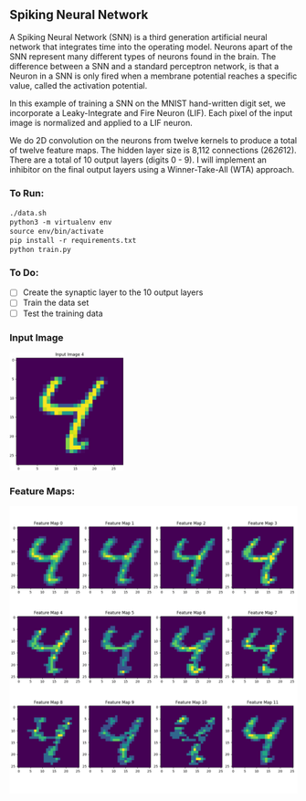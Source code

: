 ## Spiking Neural Network

A Spiking Neural Network (SNN) is a third generation artificial neural network that integrates time into the operating model. Neurons apart of the SNN represent many different types of neurons found in the brain. The difference between a SNN and a standard perceptron network, is that a Neuron in a SNN is only fired when a membrane potential reaches a specific value, called the activation potential.

In this example of training a SNN on the MNIST hand-written digit set, we incorporate a Leaky-Integrate and Fire Neuron (LIF). Each pixel of the input image is normalized and applied to a LIF neuron.

We do 2D convolution on the neurons from twelve kernels to produce a total of twelve feature maps. The hidden layer size is 8,112 connections (26*26*12). There are a total of 10 output layers (digits 0 - 9). I will implement an inhibitor on the final output layers using a Winner-Take-All (WTA) approach.

### To Run:
```
./data.sh
python3 -m virtualenv env
source env/bin/activate
pip install -r requirements.txt
python train.py
```

### To Do:
- [ ] Create the synaptic layer to the 10 output layers
- [ ] Train the data set
- [ ] Test the training data

### Input Image

<img src="https://github.com/jk-/snn-mnist/blob/master/plots/input_image_4.png" width="200">

### Feature Maps:

<img src="https://github.com/jk-/snn-mnist/blob/master/plots/feature_map.png">
